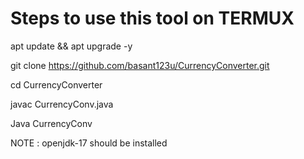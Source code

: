 # Steps to use this tool on TERMUX 



apt update && apt upgrade -y


git clone https://github.com/basant123u/CurrencyConverter.git


cd CurrencyConverter


javac CurrencyConv.java


Java CurrencyConv


NOTE : openjdk-17 should be installed
